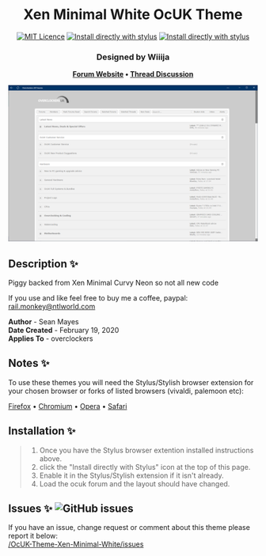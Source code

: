 <h1 align="center">
	Xen Minimal White OcUK Theme
</h1>

<p align="center">
	<a href="https://github.com/el-profesor926/OcUK-Theme-Xen-Minimal-White/">
		<img alt="MIT Licence" src="https://img.shields.io/badge/License-MIT-blue.svg"></a>
	<a href="https://github.com/el-profesor926/OcUK-Theme-Xen-Minimal-White/">
		<img alt="Install directly with stylus" src="https://img.shields.io/badge/Maintained%3F-yes-green.svg"></a>
	<a href="https://github.com/el-profesor926/OcUK-Theme-Xen-Minimal-White/raw/main/Xen-Minimal-White.user.css">
		<img alt="Install directly with stylus" src="https://img.shields.io/badge/Install%20directly%20with-Stylus-00adad.svg"></a>
</p>

<h3 align="center">
	Designed by Wiiija
</h3>

<p align="center">
	<strong>
		<a href="https://www.overclockers.co.uk/forums/" target="_blank">Forum Website</a>
		•
		<a href="https://www.overclockers.co.uk/forums/threads/the-ocuk-new-stylish-themes-thread-2017.18769736/">Thread Discussion</a>
	</strong>
</p>

<p align="center">
	<a href="https://overclockers.co.uk/forum"></a>
</p>

<p align="center">
	<img src="Screenshot1.png" alt="Screenshot of the theme">
</p>

## Description :sparkles:
Piggy backed from Xen Minimal Curvy Neon so not all new code

If you use and like feel free to buy me a coffee, paypal: rail.monkey@ntlworld.com

<b>Author</b> - Sean Mayes<br />
<b>Date Created</b> - February 19, 2020<br/>
<b>Applies To</b> - overclockers

## Notes :sparkles:
To use these themes you will need the Stylus/Stylish browser extension for your chosen browser or forks of listed browsers (vivaldi, palemoon etc):

<a href="https://addons.mozilla.org/en-GB/firefox/addon/styl-us/">Firefox</a>
•
<a href="https://chrome.google.com/webstore/detail/stylus/clngdbkpkpeebahjckkjfobafhncgmne?hl=en">Chromium</a>
•
<a href="https://addons.opera.com/en-gb/extensions/details/stylus/">Opera</a>
•
<a href="http://sobolev.us/stylish/">Safari</a>

## Installation :sparkles:
> 01. Once you have the Stylus browser extention installed instructions above. <br />
> 02. click the "Install directly with Stylus" icon at the top of this page. <br />
> 03. Enable it in the Stylus/Stylish extension if it isn't already. <br />
> 04. Load the ocuk forum and the layout should have changed.
	
## Issues :sparkles: ![GitHub issues](https://img.shields.io/github/issues/el-profesor926/OcUK-Theme-Xen-Minimal-White?style=plastic)
If you have an issue, change request or comment about this theme please report it below:<br/>
<a href="https://github.com/el-profesor926/OcUK-Theme-Xen-Minimal-White/issues">/OcUK-Theme-Xen-Minimal-White/issues</a>
